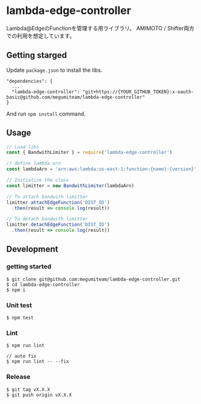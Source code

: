 # lambda-edge-controller
Lambda@EdgeのFunctionを管理する用ライブラリ。
AMIMOTO / Shifter両方での利用を想定しています。

## Getting starged

Update `package.json` to install the libs.

```
"dependencies": {
  ...
  "lambda-edge-controller": "git+https://{YOUR_GITHUB_TOKEN}:x-oauth-basic@github.com/megumiteam/lambda-edge-controller"
}
```

And run `npm install` command.


## Usage

```javascript
// Load libs
const { BandwithLimiter } = require('lambda-edge-controller')

// define lambda arn
const lambdaArn = 'arn:aws:lambda:us-east-1:function:{name}:{version}'

// Initialize the class
const limitter = new BandwithLimiter(lambdaArn)

// To attach bandwith limitter
limitter.attachEdgeFunction('DIST_ID')
  .then(result => console.log(result))

// To detach bandwith limitter
limitter.detachEdgeFunction('DIST_ID')
  .then(result => console.log(result))

```

## Development

### getting started

```
$ git clone git@github.com:megumiteam/lambda-edge-controller.git
$ cd lambda-edge-controller
$ npm i
```

### Unit test

```
$ npm test
```

### Lint

```
$ npm run lint

// auto fix
$ npm run lint -- --fix
```

### Release

```
$ git tag vX.X.X
$ git push origin vX.X.X
```
